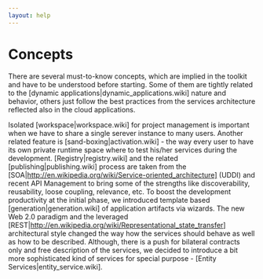 ```yaml
---
layout: help
---
```


Concepts
===

There are several must-to-know concepts, which are implied in the toolkit and have to be understood before starting.
Some of them are tightly related to the [dynamic applications|dynamic_applications.wiki] nature and behavior, others just follow the best practices from the services architecture reflected also in the cloud applications.

Isolated [workspace|workspace.wiki] for project management is important when we have to share a single serever instance to many users. Another related feature is [sand-boxing|activation.wiki] - the way every user to have its own private runtime space where to test his/her services during the development.
[Registry|registry.wiki] and the related [publishing|publishing.wiki] process are taken from the [SOA|http://en.wikipedia.org/wiki/Service-oriented_architecture] (UDDI) and recent API Management to bring some of the strengths like discoverability, reusability, loose coupling, relevance, etc.
To boost the development productivity at the initial phase, we introduced template based [generation|generation.wiki] of application artifacts via wizards.
The new Web 2.0 paradigm and the leveraged [REST|http://en.wikipedia.org/wiki/Representational_state_transfer] architectural style changed the way how the services should behave as well as how to be described. Although, there is a push for bilateral contracts only and free description of the services, we decided to introduce a bit more sophisticated kind of services for special purpose - [Entity Services|entity_service.wiki].
